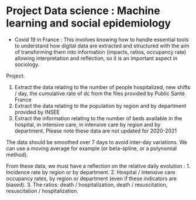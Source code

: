 # Project Data science : Machine learning and social epidemiology

- Covid 19 in France : This involves knowing how to handle essential tools to understand how digital data are extracted and structured with the aim of transforming them into information (impacts, ratios, occupancy rate) allowing interpretation and reflection, so it is an important aspect in sociology.

Project:

1. Extract the data relating to the number of people hospitalized, new shifts / day, the cumulative rate of dc from the files provided by Public Santé France
2. Extract the data relating to the population by region and by department provided by INSEE
3. Extract the information relating to the number of beds available in the hospital, in intensive care, in intensive care by region and by department. Please note these data are not updated for 2020-2021

The data should be smoothed over 7 days to avoid inter-day variations. We can use a moving average for example (or beta-spline, or a polynomial method).

From these data, we must have a reflection on the relative daily evolution :
    1. Incidence rate by region or by department.
    2. Hospital / intensive care occupancy rates, by region or department (even if these indicators are biased).
    3. The ratios: death / hospitalization, death / resuscitation, resuscitation / hospitalization.

